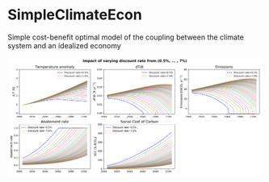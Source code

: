 # SimpleClimateEcon
Simple cost-benefit optimal model of the coupling between the climate system and an idealized economy


![Impact of varying the discount rate in the model](varying_discount_rate.png)
